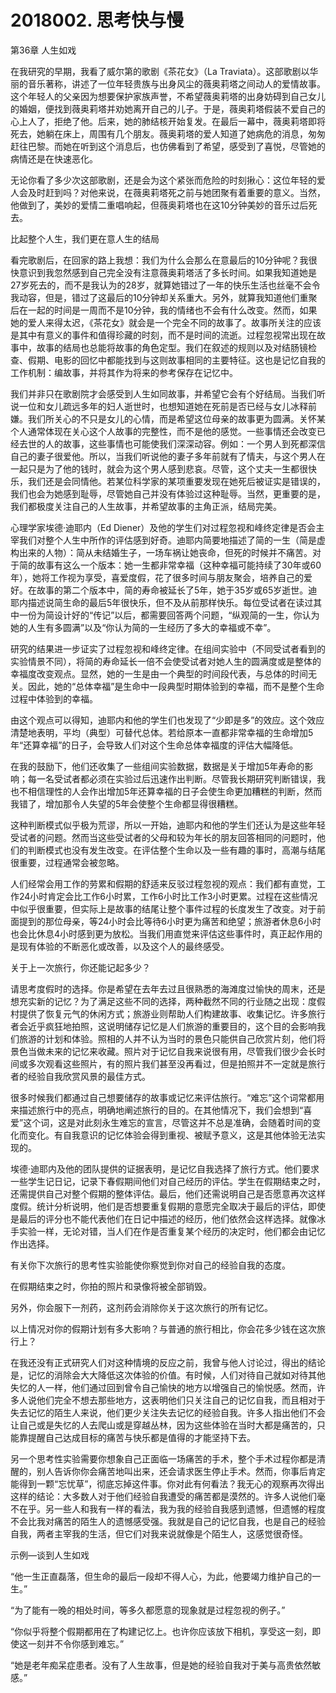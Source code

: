 # 2018002. 思考快与慢




第36章 人生如戏




在我研究的早期，我看了威尔第的歌剧《茶花女》（La Traviata）。这部歌剧以华丽的音乐著称，讲述了一位年轻贵族与出身风尘的薇奥莉塔之间动人的爱情故事。这个年轻人的父亲因为想要保护家族声誉，不希望薇奥莉塔的出身妨碍到自己女儿的婚姻，便找到薇奥莉塔并劝她离开自己的儿子。于是，薇奥莉塔假装不爱自己的心上人了，拒绝了他。后来，她的肺结核开始复发。在最后一幕中，薇奥莉塔即将死去，她躺在床上，周围有几个朋友。薇奥莉塔的爱人知道了她病危的消息，匆匆赶往巴黎。而她在听到这个消息后，也仿佛看到了希望，感受到了喜悦，尽管她的病情还是在快速恶化。

无论你看了多少次这部歌剧，还是会为这个紧张而危险的时刻揪心：这位年轻的爱人会及时赶到吗？对他来说，在薇奥莉塔死之前与她团聚有着重要的意义。当然，他做到了，美妙的爱情二重唱响起，但薇奥莉塔也在这10分钟美妙的音乐过后死去。




比起整个人生，我们更在意人生的结局


看完歌剧后，在回家的路上我想：我们为什么会那么在意最后的10分钟呢？我很快意识到我忽然感到自己完全没有注意薇奥莉塔活了多长时间。如果我知道她是27岁死去的，而不是我认为的28岁，就算她错过了一年的快乐生活也丝毫不会令我动容，但是，错过了这最后的10分钟却关系重大。另外，就算我知道他们重聚后在一起的时间是一周而不是10分钟，我的情绪也不会有什么改变。然而，如果她的爱人来得太迟，《茶花女》就会是一个完全不同的故事了。故事所关注的应该是其中有意义的事件和值得珍藏的时刻，而不是时间的流逝。过程忽视常出现在故事中，故事的结局也总能将故事的角色定型。我们在叙述的规则以及对结肠镜检查、假期、电影的回忆中都能找到与这则故事相同的主要特征。这也是记忆自我的工作机制：编故事，并将其作为将来的参考保存在记忆中。

我们并非只在歌剧院才会感受到人生如同故事，并希望它会有个好结局。当我们听说一位和女儿疏远多年的妇人逝世时，也想知道她在死前是否已经与女儿冰释前嫌。我们所关心的不只是女儿的心情，而是希望这位母亲的故事更为圆满。关怀某个人通常体现在关心这个人故事的完整性，而不是他的感觉。一些事情还会改变已经去世的人的故事，这些事情也可能使我们深深动容。例如：一个男人到死都深信自己的妻子很爱他。所以，当我们听说他的妻子多年前就有了情夫，与这个男人在一起只是为了他的钱时，就会为这个男人感到悲哀。尽管，这个丈夫一生都很快乐，我们还是会同情他。若某位科学家的某项重要发现在她死后被证实是错误的，我们也会为她感到耻辱，尽管她自己并没有体验过这种耻辱。当然，更重要的是，我们都极度关注自己的人生故事，并希望故事的主角正派，结局完美。

心理学家埃德·迪耶内（Ed Diener）及他的学生们对过程忽视和峰终定律是否会主宰我们对整个人生中所作的评估感到好奇。迪耶内简要地描述了简的一生（简是虚构出来的人物）：简从未结婚生子，一场车祸让她丧命，但死的时候并不痛苦。对于简的故事有这么一个版本：她一生都非常幸福（这种幸福可能持续了30年或60年），她将工作视为享受，喜爱度假，花了很多时间与朋友聚会，培养自己的爱好。在故事的第二个版本中，简的寿命被延长了5年，她于35岁或65岁逝世。迪耶内描述说简生命的最后5年很快乐，但不及从前那样快乐。每位受试者在读过其中一份为简设计好的“传记”以后，都需要回答两个问题，“纵观简的一生，你认为她的人生有多圆满”以及“你认为简的一生经历了多大的幸福或不幸”。

研究的结果进一步证实了过程忽视和峰终定律。在组间实验中（不同受试者看到的实验情景不同），将简的寿命延长一倍不会使受试者对她人生的圆满度或是整体的幸福度改变观点。显然，她的一生是由一个典型的时间段代表，与总体的时间无关。因此，她的“总体幸福”是生命中一段典型时期体验到的幸福，而不是整个生命过程中体验到的幸福。

由这个观点可以得知，迪耶内和他的学生们也发现了“少即是多”的效应。这个效应清楚地表明，平均（典型）可替代总体。若给原本一直都非常幸福的生命增加5年“还算幸福”的日子，会导致人们对这个生命总体幸福度的评估大幅降低。

在我的鼓励下，他们还收集了一些组间实验数据，数据是关于增加5年寿命的影响；每一名受试者都必须在实验过后迅速作出判断。尽管我长期研究判断错误，我也不相信理性的人会作出增加5年还算幸福的日子会使生命更加糟糕的判断，然而我错了，增加那令人失望的5年会使整个生命都显得很糟糕。

这种判断模式似乎极为荒谬，所以一开始，迪耶内和他的学生们还认为是这些年轻受试者的问题。然而当这些受试者的父母和较为年长的朋友回答相同的问题时，他们的判断模式也没有发生改变。在评估整个生命以及一些有趣的事时，高潮与结尾很重要，过程通常会被忽略。

人们经常会用工作的劳累和假期的舒适来反驳过程忽视的观点：我们都有直觉，工作24小时肯定会比工作6小时累，工作6小时比工作3小时更累。过程在这些情况中似乎很重要，但实际上是故事的结尾让整个事件过程的长度发生了改变。对于前面提到的那位母亲，等24小时会比等待6小时更为痛苦和绝望；旅游者休息6小时也会比休息4小时感到更为放松。当我们用直觉来评估这些事件时，真正起作用的是现有体验的不断恶化或改善，以及这个人的最终感受。




关于上一次旅行，你还能记起多少？


请思考度假时的选择。你是希望在去年去过且很熟悉的海滩度过愉快的周末，还是想充实新的记忆？为了满足这些不同的选择，两种截然不同的行业随之出现：度假村提供了恢复元气的休闲方式；旅游业则帮助人们构建故事、收集记忆。许多旅行者会近乎疯狂地拍照，这说明储存记忆是人们旅游的重要目的，这个目的会影响我们旅游的计划和体验。照相的人并不认为当时的景色只能供自己欣赏片刻，他们将景色当做未来的记忆来收藏。照片对于记忆自我来说很有用，尽管我们很少会长时间或多次观看这些照片，有的照片我们甚至没再看过，但是拍照并不一定就是旅行者的经验自我欣赏风景的最佳方式。

很多时候我们都通过自己想要储存的故事或记忆来评估旅行。“难忘”这个词常都用来描述旅行中的亮点，明确地阐述旅行的目的。在其他情况下，我们会想到“喜爱”这个词，这是对此刻永生难忘的宣言，尽管这并不总是准确，会随着时间的变化而变化。有自我意识的记忆体验会得到重视、被赋予意义，这是其他体验无法实现的。

埃德·迪耶内及他的团队提供的证据表明，是记忆自我选择了旅行方式。他们要求一些学生记日记，记录下春假期间他们对自己经历的评估。学生在假期结束之时，还需提供自己对整个假期的整体评估。最后，他们还需说明自己是否愿意再次这样度假。统计分析说明，他们是否想要重复假期的意愿完全取决于最后的评估，即使是最后的评分也不能代表他们在日记中描述的经历，他们依然会这样选择。就像冰手实验一样，无论对错，当人们在作是否重复某个经历的决定时，他们都会由记忆作出选择。

有关你下次旅行的思考性实验能使你察觉到你对自己的经验自我的态度。

在假期结束之时，你拍的照片和录像将被全部销毁。

另外，你会服下一剂药，这剂药会消除你关于这次旅行的所有记忆。

以上情况对你的假期计划有多大影响？与普通的旅行相比，你会花多少钱在这次旅行上？

在我还没有正式研究人们对这种情境的反应之前，我曾与他人讨论过，得出的结论是，记忆的消除会大大降低这次体验的价值。有时候，人们对待自己就如对待其他失忆的人一样，他们通过回到曾令自己愉快的地方以增强自己的愉悦感。然而，许多人说他们完全不想去那些地方，这表明他们只关注自己的记忆自我，而且相对于失去记忆的陌生人来说，他们更少关注失去记忆的经验自我。许多人指出他们不会让自己或是失忆的人去爬山或是穿越丛林，因为这些体验在当时大都是痛苦的，只能靠提醒自己达成目标的痛苦与快乐都是值得的才能坚持下去。

另一个思考性实验需要你想象自己正面临一场痛苦的手术，整个手术过程你都是清醒的，别人告诉你你会痛苦地叫出来，还会请求医生停止手术。然而，你事后肯定能得到一颗“忘忧草”，彻底忘掉这件事。你对此有何看法？我无心的观察再次得出这样的结论：大多数人对于他们经验自我遭受的痛苦都是漠然的。许多人说他们毫不在乎。另一些人和我有一样的看法，我为我的经验自我感到遗憾，但遗憾的程度不会比我对痛苦的陌生人的遗憾感受强。我就是自己的记忆自我，也是自己的经验自我，两者主宰我的生活，但它们对我来说就像是个陌生人，这感觉很奇怪。


示例—谈到人生如戏

“他一生正直磊落，但生命的最后一段却不得人心，为此，他要竭力维护自己的一生。”

“为了能有一晚的相处时间，等多久都愿意的现象就是过程忽视的例子。”

“你似乎将整个假期都用在了构建记忆上。也许你应该放下相机，享受这一刻，即使这一刻并不令你感到难忘。”

“她是老年痴呆症患者。没有了人生故事，但是她的经验自我对于美与高贵依然敏感。”



